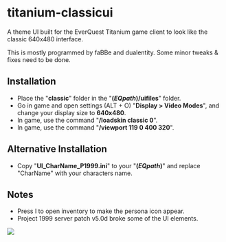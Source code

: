 # titanium-classicui

A theme UI built for the EverQuest Titanium game client to look like the classic 640x480 interface.

This is mostly programmed by faBBe and dualentity. Some minor tweaks & fixes need to be done.

## Installation

- Place the "__classic__" folder in the "__(_EQpath_)/uifiles__" folder.
- Go in game and open settings (ALT + O) "__Display > Video Modes__", and change your display size to __640x480__.
- In game, use the command "__/loadskin classic 0__".
- In game, use the command "__/viewport 119 0 400 320__".

## Alternative Installation

- Copy "__UI_CharName_P1999.ini__" to your "__(_EQpath_)__" and replace "CharName" with your characters name.

## Notes

- Press I to open inventory to make the persona icon appear.
- Project 1999 server patch v5.0d broke some of the UI elements.

![](https://newagesoldier.com/titanium-classicui/Capture%20v0.1.PNG)
